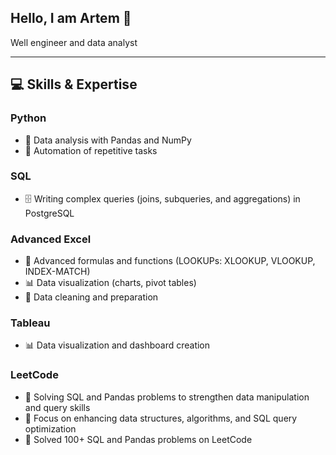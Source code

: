 ## Hello, I am Artem 👋 
Well engineer and data analyst

---

## 💻 Skills & Expertise

### Python
- 🐍 Data analysis with Pandas and NumPy   
- 🤖 Automation of repetitive tasks  

### SQL
- 🗄️ Writing complex queries (joins, subqueries, and aggregations) in PostgreSQL  

### Advanced Excel
- 🔢 Advanced formulas and functions (LOOKUPs: XLOOKUP, VLOOKUP, INDEX-MATCH)  
- 📊 Data visualization (charts, pivot tables)  
- 🧹 Data cleaning and preparation    

### Tableau 
- 📊 Data visualization and dashboard creation   

### LeetCode
- 🔄 Solving SQL and Pandas problems to strengthen data manipulation and query skills  
- 🧠 Focus on enhancing data structures, algorithms, and SQL query optimization  
- 🏅 Solved 100+ SQL and Pandas problems on LeetCode  

